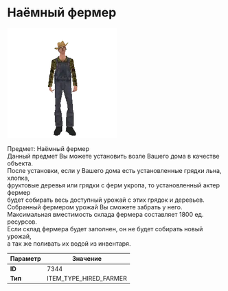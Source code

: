 # Наёмный фермер

![Item Image](../img/7344.webp?raw=true)

Предмет: Наёмный фермер<br>Данный предмет Вы можете установить возле Вашего дома в качестве объекта.<br>После установки, если у Вашего дома есть установленные грядки льна, хлопка,<br>фруктовые деревья или грядки с ферм укропа, то установленный актер фермер<br>будет собирать весь доступный урожай с этих грядок и деревьев.<br>Собранный фермером урожай Вы сможете забрать у него.<br>Максимальная вместимость склада фермера составляет 1800 ед. ресурсов.<br>Если склад фермера будет заполнен, он не будет собирать новый урожай,<br>а так же поливать их водой из инвентаря.


| Параметр | Значение |
|----------|----------|
| **ID** | 7344 |
| **Тип** | ITEM_TYPE_HIRED_FARMER |

